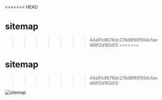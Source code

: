 <<<<<<< HEAD
# sitemap
>>>>>>> 44a91c8678dc278d8f90f554cfaed68f2d182d13
=======
# sitemap
>>>>>>> 44a91c8678dc278d8f90f554cfaed68f2d182d13

![sitemap](https://github.com/memor24/myVM/assets/112832477/75e1d1fe-7c4a-49b9-b4d6-2c442bee8a27)

